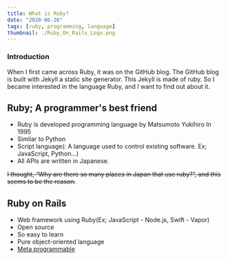 ```yaml
---
title: What is Ruby?
date: "2020-06-26"
tags: [ruby, programming, language]
thumbnail: ./Ruby_On_Rails_Logo.png
---
```


### Introduction

When I first came across Ruby, it was on the GitHub blog.
The GitHub blog is built with Jekyll a static site generator. This Jekyll is made of ruby.
So I became interested in the language Ruby, and I want to find out about it.

## Ruby; A programmer's best friend

- Ruby is developed programming language by Matsumoto Yukihiro In 1995
- Similar to Python
- Script language(: A language used to control existing software. Ex; JavaScript, Python...)
- All APIs are written in Japanese.

<del> I thought, “Why are there so many places in Japan that use ruby?”, and this seems to be the reason. </del>

## Ruby on Rails

- Web framework using Ruby(Ex; JavaScript - Node.js, Swift - Vapor)
- Open source
- So easy to learn
- Pure object-oriented language
- [Meta programmable](https://en.wikipedia.org/wiki/Metaprogramming)
